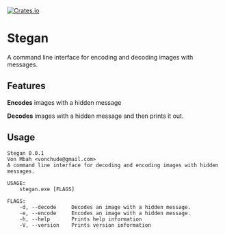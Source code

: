 [![Crates.io](https://img.shields.io/crates/v/stegan.svg)](https://crates.io/crates/stegan)

# Stegan
A command line interface for encoding and decoding images with messages.

## Features
**Encodes** images with a hidden message

**Decodes** images with a hidden message and then prints it out.


## Usage
```
Stegan 0.0.1
Von Mbah <vonchude@gmail.com>
A command line interface for decoding and encoding images with hidden messages.

USAGE:
    stegan.exe [FLAGS]

FLAGS:
    -d, --decode     Decodes an image with a hidden message.
    -e, --encode     Encodes an image with a hidden message.
    -h, --help       Prints help information
    -V, --version    Prints version information
```
